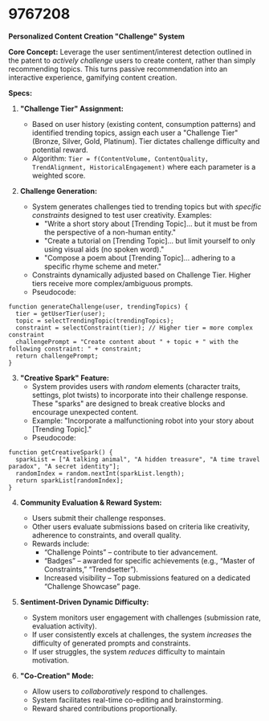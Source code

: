 # 9767208

**Personalized Content Creation "Challenge" System**

**Core Concept:** Leverage the user sentiment/interest detection outlined in the patent to *actively challenge* users to create content, rather than simply recommending topics. This turns passive recommendation into an interactive experience, gamifying content creation.

**Specs:**

1.  **"Challenge Tier" Assignment:**
    *   Based on user history (existing content, consumption patterns) and identified trending topics, assign each user a "Challenge Tier" (Bronze, Silver, Gold, Platinum). Tier dictates challenge difficulty and potential reward.
    *   Algorithm: `Tier = f(ContentVolume, ContentQuality, TrendAlignment, HistoricalEngagement)` where each parameter is a weighted score.

2.  **Challenge Generation:**
    *   System generates challenges tied to trending topics but with *specific constraints* designed to test user creativity. Examples:
        *   "Write a short story about [Trending Topic]... but it must be from the perspective of a non-human entity."
        *   "Create a tutorial on [Trending Topic]... but limit yourself to only using visual aids (no spoken word)."
        *   "Compose a poem about [Trending Topic]... adhering to a specific rhyme scheme and meter."
    *   Constraints dynamically adjusted based on Challenge Tier. Higher tiers receive more complex/ambiguous prompts.
    *   Pseudocode:

```
function generateChallenge(user, trendingTopics) {
  tier = getUserTier(user);
  topic = selectTrendingTopic(trendingTopics);
  constraint = selectConstraint(tier); // Higher tier = more complex constraint
  challengePrompt = "Create content about " + topic + " with the following constraint: " + constraint;
  return challengePrompt;
}
```

3.  **"Creative Spark" Feature:**
    *   System provides users with *random* elements (character traits, settings, plot twists) to incorporate into their challenge response. These "sparks" are designed to break creative blocks and encourage unexpected content.
    *   Example: "Incorporate a malfunctioning robot into your story about [Trending Topic]."
    *   Pseudocode:

```
function getCreativeSpark() {
  sparkList = ["A talking animal", "A hidden treasure", "A time travel paradox", "A secret identity"];
  randomIndex = random.nextInt(sparkList.length);
  return sparkList[randomIndex];
}
```

4.  **Community Evaluation & Reward System:**
    *   Users submit their challenge responses.
    *   Other users evaluate submissions based on criteria like creativity, adherence to constraints, and overall quality.
    *   Rewards include:
        *   “Challenge Points” – contribute to tier advancement.
        *   “Badges” – awarded for specific achievements (e.g., “Master of Constraints,” “Trendsetter”).
        *   Increased visibility – Top submissions featured on a dedicated “Challenge Showcase” page.

5.  **Sentiment-Driven Dynamic Difficulty:**
    *   System monitors user engagement with challenges (submission rate, evaluation activity).
    *   If user consistently excels at challenges, the system *increases* the difficulty of generated prompts and constraints.
    *   If user struggles, the system *reduces* difficulty to maintain motivation.

6.  **"Co-Creation" Mode:**
    *   Allow users to *collaboratively* respond to challenges.
    *   System facilitates real-time co-editing and brainstorming.
    *   Reward shared contributions proportionally.